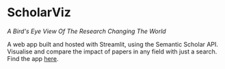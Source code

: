 # ScholarViz
 *A Bird's Eye View Of The Research Changing The World*
 
 A web app built and hosted with Streamlit, using the Semantic Scholar API. Visualise and compare the impact of papers in any field with just a search.
 Find the app [here](https://kalaweksh-scholarviz-scholarviz-9xwz5j.streamlit.app/).
